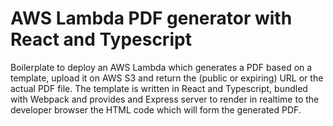 # AWS Lambda PDF generator with React and Typescript
Boilerplate to deploy an AWS Lambda which generates a PDF based on a template, upload it on AWS S3 and return the (public or expiring) URL or the actual PDF file. 
The template is written in React and Typescript, bundled with Webpack and provides and Express server to render in realtime to the developer browser the HTML code which will form the generated PDF.
